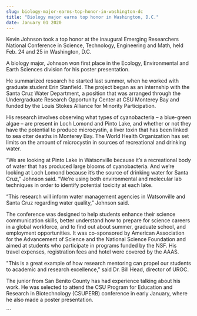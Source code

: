 ```yaml
---
slug: biology-major-earns-top-honor-in-washington-dc
title: "Biology major earns top honor in Washington, D.C."
date: January 01 2020
---
```


 
<p>
  Kevin Johnson took a top honor at the inaugural Emerging Researchers National
  Conference in Science, Technology, Engineering and Math, held Feb. 24 and 25
  in Washington, D.C.
</p>
<p>
  A biology major, Johnson won first place in the Ecology, Environmental and
  Earth Sciences division for his poster presentation.
</p>
<p>
  He summarized research he started last summer, when he worked with graduate
  student Erin Stanfield. The project began as an internship with the Santa Cruz
  Water Department, a position that was arranged through the Undergraduate
  Research Opportunity Center at CSU Monterey Bay and funded by the Louis Stokes
  Alliance for Minority Participation.
</p>
<p>
  His research involves observing what types of cyanobacteria – a blue-green
  algae – are present in Loch Lomond and Pinto Lake, and whether or not they
  have the potential to produce microcystin, a liver toxin that has been linked
  to sea otter deaths in Monterey Bay. The World Health Organization has set
  limits on the amount of microcystin in sources of recreational and drinking
  water.
</p>
<p>
  “We are looking at Pinto Lake in Watsonville because it’s a recreational body
  of water that has produced large blooms of cyanobacteria. And we’re looking at
  Loch Lomond because it’s the source of drinking water for Santa Cruz,” Johnson
  said. “We’re using both environmental and molecular lab techniques in order to
  identify potential toxicity at each lake.
</p>
<p>
  “This research will inform water management agencies in Watsonville and Santa
  Cruz regarding water quality,” Johnson said.
</p>
<p>
  The conference was designed to help students enhance their science
  communication skills, better understand how to prepare for science careers in
  a global workforce, and to find out about summer, graduate school, and
  employment opportunities. It was co-sponsored by American Association for the
  Advancement of Science and the National Science Foundation and aimed at
  students who participate in programs funded by the NSF. His travel expenses,
  registration fees and hotel were covered by the AAAS.
</p>
<p>
  "This is a great example of how research mentoring can propel our students to
  academic and research excellence," said Dr. Bill Head, director of UROC.
</p>
<p>
  The junior from San Benito County has had experience talking about his work.
  He was selected to attend the CSU Program for Education and Research in
  Biotechnology (CSUPERB) conference in early January, where he also made a
  poster presentation.
</p>
<p></p>
```
